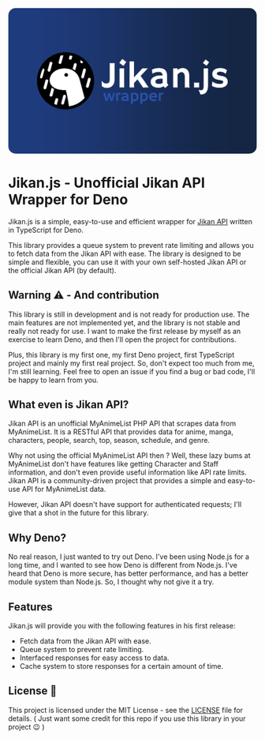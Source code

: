 <img src="meta/banner.svg" alt="Jikan.js Banner" style="border-radius: 15px;">

<br>

# Jikan.js - Unofficial Jikan API Wrapper for Deno

Jikan.js is a simple, easy-to-use and efficient wrapper for [Jikan API](https://github.com/jikan-me/jikan) written in TypeScript for Deno.

This library provides a queue system to prevent rate limiting and allows you to fetch data from the Jikan API with ease. The library is designed to be simple and flexible, you can use it with your own self-hosted Jikan API or the official Jikan API (by default).

## Warning ⚠️ - And contribution
This library is still in development and is not ready for production use. The main features are not implemented yet, and the library is not stable and really not ready for use. I want to make the first release by myself as an exercise to learn Deno, and then I'll open the project for contributions.

Plus, this library is my first one, my first Deno project, first TypeScript project and mainly my first real project. So, don't expect too much from me, I'm still learning. Feel free to open an issue if you find a bug or bad code, I'll be happy to learn from you.

## What even is Jikan API?
Jikan API is an unofficial MyAnimeList PHP API that scrapes data from MyAnimeList. It is a RESTful API that provides data for anime, manga, characters, people, search, top, season, schedule, and genre.

Why not using the official MyAnimeList API then ? Well, these lazy bums at MyAnimeList don't have features like getting Character and Staff information, and don't even provide useful information like API rate limits. Jikan API is a community-driven project that provides a simple and easy-to-use API for MyAnimeList data.

However, Jikan API doesn't have support for authenticated requests; I'll give that a shot in the future for this library.

## Why Deno?
No real reason, I just wanted to try out Deno. I've been using Node.js for a long time, and I wanted to see how Deno is different from Node.js. I've heard that Deno is more secure, has better performance, and has a better module system than Node.js. So, I thought why not give it a try.

## Features
Jikan.js will provide you with the following features in his first release:
- Fetch data from the Jikan API with ease.
- Queue system to prevent rate limiting.
- Interfaced responses for easy access to data.
- Cache system to store responses for a certain amount of time.

## License 📜
This project is licensed under the MIT License - see the [LICENSE](LICENSE) file for details. ( Just want some credit for this repo if you use this library in your project 😉 )